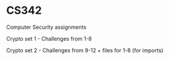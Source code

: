 # CS342
Computer Security assignments

Crypto set 1 - Challenges from 1-8 

Crypto set 2 - Challenges from 9-12 + files for 1-8 (for imports)
